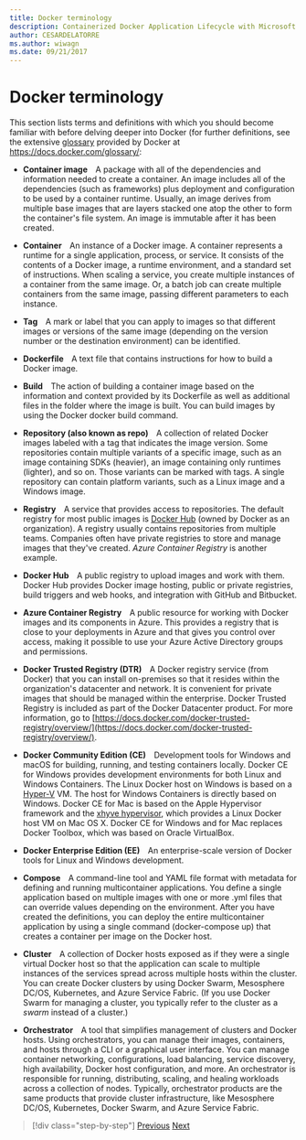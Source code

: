 ```yaml
---
title: Docker terminology
description: Containerized Docker Application Lifecycle with Microsoft Platform and Tools
author: CESARDELATORRE
ms.author: wiwagn
ms.date: 09/21/2017
---
```

# Docker terminology

This section lists terms and definitions with which you should become familiar with before delving deeper into Docker (for further definitions, see the extensive [glossary](https://docs.docker.com/glossary/) provided by Docker at <https://docs.docker.com/glossary/>:

-   **Container image** A package with all of the dependencies and information needed to create a container. An image includes all of the dependencies (such as frameworks) plus deployment and configuration to be used by a container runtime. Usually, an image derives from multiple base images that are layers stacked one atop the other to form the container's file system. An image is immutable after it has been created.

-   **Container** An instance of a Docker image. A container represents a runtime for a single application, process, or service. It consists of the contents of a Docker image, a runtime environment, and a standard set of instructions. When scaling a service, you create multiple instances of a container from the same image. Or, a batch job can create multiple containers from the same image, passing different parameters to each instance.

-   **Tag** A mark or label that you can apply to images so that different images or versions of the same image (depending on the version number or the destination environment) can be identified.

-   **Dockerfile** A text file that contains instructions for how to build a Docker image.

-   **Build** The action of building a container image based on the information and context provided by its Dockerfile as well as additional files in the folder where the image is built. You can build images by using the Docker docker build command.

-   **Repository (also known as repo)** A collection of related Docker images labeled with a tag that indicates the image version. Some repositories contain multiple variants of a specific image, such as an image containing SDKs (heavier), an image containing only runtimes (lighter), and so on. Those variants can be marked with tags. A single repository can contain platform variants, such as a Linux image and a Windows image.

-   **Registry** A service that provides access to repositories. The default registry for most public images is [Docker Hub](https://hub.docker.com/) (owned by Docker as an organization). A registry usually contains repositories from multiple teams. Companies often have private registries to store and manage images that they've created. *Azure Container Registry* is another example.

-   **Docker Hub** A public registry to upload images and work with them. Docker Hub provides Docker image hosting, public or private registries, build triggers and web hooks, and integration with GitHub and Bitbucket.

-   **Azure Container Registry** A public resource for working with Docker images and its components in Azure. This provides a registry that is close to your deployments in Azure and that gives you control over access, making it possible to use your Azure Active Directory groups and permissions.

-   **Docker Trusted Registry (DTR)** A Docker registry service (from Docker) that you can install on-premises so that it resides within the organization's datacenter and network. It is convenient for private images that should be managed within the enterprise. Docker Trusted Registry is included as part of the Docker Datacenter product. For more information, go to [https://docs.docker.com/docker-trusted-registry/overview/](https://docs.docker.com/docker-trusted-registry/overview/).

-   **Docker Community Edition (CE)** Development tools for Windows and macOS for building, running, and testing containers locally. Docker CE for Windows provides development environments for both Linux and Windows Containers. The Linux Docker host on Windows is based on a [Hyper-V](https://www.microsoft.com/en-us/server-cloud/solutions/virtualization.aspx) VM. The host for Windows Containers is directly based on Windows. Docker CE for Mac is based on the Apple Hypervisor framework and the [xhyve hypervisor](https://github.com/mist64/xhyve), which provides a Linux Docker host VM on Mac OS X. Docker CE for Windows and for Mac replaces Docker Toolbox, which was based on Oracle VirtualBox.

-   **Docker Enterprise Edition (EE)** An enterprise-scale version of Docker tools for Linux and Windows development.

-   **Compose** A command-line tool and YAML file format with metadata for defining and running multicontainer applications. You define a single application based on multiple images with one or more .yml files that can override values depending on the environment. After you have created the definitions, you can deploy the entire multicontainer application by using a single command (docker-compose up) that creates a container per image on the Docker host.

-   **Cluster** A collection of Docker hosts exposed as if they were a single virtual Docker host so that the application can scale to multiple instances of the services spread across multiple hosts within the cluster. You can create Docker clusters by using Docker Swarm, Mesosphere DC/OS, Kubernetes, and Azure Service Fabric. (If you use Docker Swarm for managing a cluster, you typically refer to the cluster as a *swarm* instead of a cluster.)

-   **Orchestrator** A tool that simplifies management of clusters and Docker hosts. Using orchestrators, you can manage their images, containers, and hosts through a CLI or a graphical user interface. You can manage container networking, configurations, load balancing, service discovery, high availability, Docker host configuration, and more. An orchestrator is responsible for running, distributing, scaling, and healing workloads across a collection of nodes. Typically, orchestrator products are the same products that provide cluster infrastructure, like Mesosphere DC/OS, Kubernetes, Docker Swarm, and Azure Service Fabric.


> [!div class="step-by-step"]
> [Previous](what-is-docker.md)
> [Next](docker-containers-images-and-registries.md)
